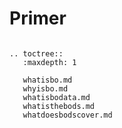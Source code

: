Primer
======


```eval_rst

.. toctree::
   :maxdepth: 1

   whatisbo.md
   whyisbo.md
   whatisbodata.md
   whatisthebods.md
   whatdoesbodscover.md
   

```


